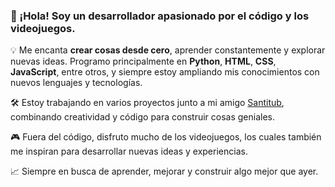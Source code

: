 ### 👋 ¡Hola! Soy un desarrollador apasionado por el código y los videojuegos.

💡 Me encanta **crear cosas desde cero**, aprender constantemente y explorar nuevas ideas. Programo principalmente en **Python**, **HTML**, **CSS**, **JavaScript**, entre otros, y siempre estoy ampliando mis conocimientos con nuevos lenguajes y tecnologías.

🛠️ Estoy trabajando en varios proyectos junto a mi amigo [Santitub](https://github.com/Santitub), combinando creatividad y código para construir cosas geniales.

🎮 Fuera del código, disfruto mucho de los videojuegos, los cuales también me inspiran para desarrollar nuevas ideas y experiencias.

📈 Siempre en busca de aprender, mejorar y construir algo mejor que ayer.
